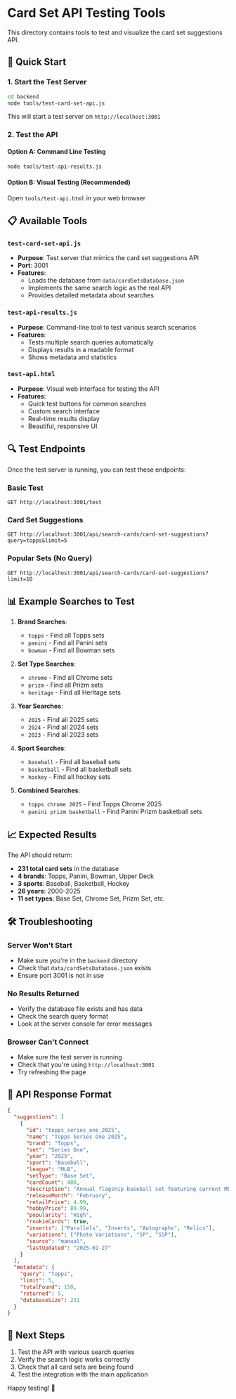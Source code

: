# Card Set API Testing Tools

This directory contains tools to test and visualize the card set suggestions API.

## 🚀 Quick Start

### 1. Start the Test Server
```bash
cd backend
node tools/test-card-set-api.js
```

This will start a test server on `http://localhost:3001`

### 2. Test the API

#### Option A: Command Line Testing
```bash
node tools/test-api-results.js
```

#### Option B: Visual Testing (Recommended)
Open `tools/test-api.html` in your web browser

## 📋 Available Tools

### `test-card-set-api.js`
- **Purpose**: Test server that mimics the card set suggestions API
- **Port**: 3001
- **Features**: 
  - Loads the database from `data/cardSetsDatabase.json`
  - Implements the same search logic as the real API
  - Provides detailed metadata about searches

### `test-api-results.js`
- **Purpose**: Command-line tool to test various search scenarios
- **Features**:
  - Tests multiple search queries automatically
  - Displays results in a readable format
  - Shows metadata and statistics

### `test-api.html`
- **Purpose**: Visual web interface for testing the API
- **Features**:
  - Quick test buttons for common searches
  - Custom search interface
  - Real-time results display
  - Beautiful, responsive UI

## 🔍 Test Endpoints

Once the test server is running, you can test these endpoints:

### Basic Test
```
GET http://localhost:3001/test
```

### Card Set Suggestions
```
GET http://localhost:3001/api/search-cards/card-set-suggestions?query=topps&limit=5
```

### Popular Sets (No Query)
```
GET http://localhost:3001/api/search-cards/card-set-suggestions?limit=10
```

## 📊 Example Searches to Test

1. **Brand Searches**:
   - `topps` - Find all Topps sets
   - `panini` - Find all Panini sets
   - `bowman` - Find all Bowman sets

2. **Set Type Searches**:
   - `chrome` - Find all Chrome sets
   - `prizm` - Find all Prizm sets
   - `heritage` - Find all Heritage sets

3. **Year Searches**:
   - `2025` - Find all 2025 sets
   - `2024` - Find all 2024 sets
   - `2023` - Find all 2023 sets

4. **Sport Searches**:
   - `baseball` - Find all baseball sets
   - `basketball` - Find all basketball sets
   - `hockey` - Find all hockey sets

5. **Combined Searches**:
   - `topps chrome 2025` - Find Topps Chrome 2025
   - `panini prizm basketball` - Find Panini Prizm basketball sets

## 📈 Expected Results

The API should return:
- **231 total card sets** in the database
- **4 brands**: Topps, Panini, Bowman, Upper Deck
- **3 sports**: Baseball, Basketball, Hockey
- **26 years**: 2000-2025
- **11 set types**: Base Set, Chrome Set, Prizm Set, etc.

## 🛠️ Troubleshooting

### Server Won't Start
- Make sure you're in the `backend` directory
- Check that `data/cardSetsDatabase.json` exists
- Ensure port 3001 is not in use

### No Results Returned
- Verify the database file exists and has data
- Check the search query format
- Look at the server console for error messages

### Browser Can't Connect
- Make sure the test server is running
- Check that you're using `http://localhost:3001`
- Try refreshing the page

## 📝 API Response Format

```json
{
  "suggestions": [
    {
      "id": "topps_series_one_2025",
      "name": "Topps Series One 2025",
      "brand": "Topps",
      "set": "Series One",
      "year": "2025",
      "sport": "Baseball",
      "league": "MLB",
      "setType": "Base Set",
      "cardCount": 400,
      "description": "Annual flagship baseball set featuring current MLB players",
      "releaseMonth": "February",
      "retailPrice": 4.99,
      "hobbyPrice": 89.99,
      "popularity": "High",
      "rookieCards": true,
      "inserts": ["Parallels", "Inserts", "Autographs", "Relics"],
      "variations": ["Photo Variations", "SP", "SSP"],
      "source": "manual",
      "lastUpdated": "2025-01-27"
    }
  ],
  "metadata": {
    "query": "topps",
    "limit": 5,
    "totalFound": 150,
    "returned": 5,
    "databaseSize": 231
  }
}
```

## 🎯 Next Steps

1. Test the API with various search queries
2. Verify the search logic works correctly
3. Check that all card sets are being found
4. Test the integration with the main application

Happy testing! 🧪 